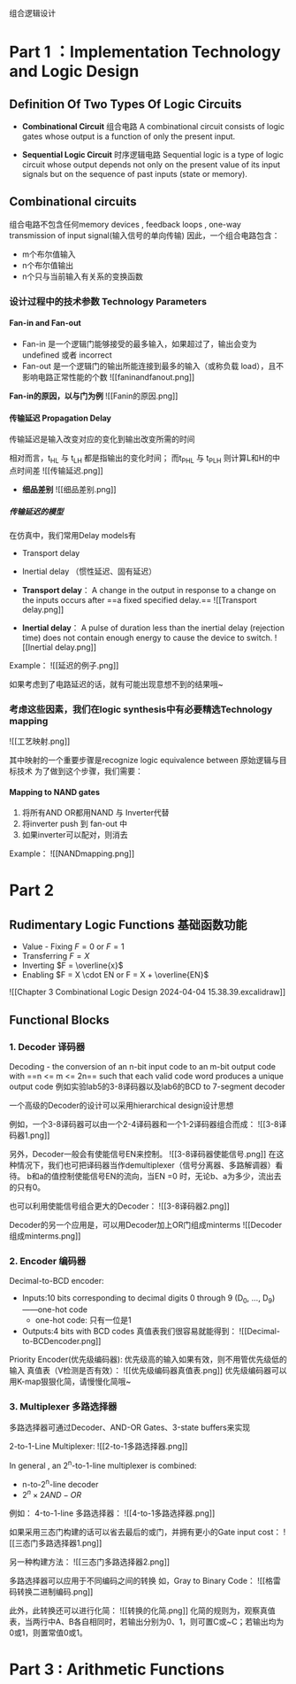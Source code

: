 组合逻辑设计
# Part 1 ：Implementation Technology and Logic Design
## Definition Of Two Types Of Logic Circuits

- **Combinational Circuit** 组合电路
A combinational circuit consists of logic gates whose output is a function of only the present input.

- **Sequential Logic Circuit** 时序逻辑电路
Sequential logic is a type of logic circuit whose output depends not only on the present value of its input signals but on the sequence of past inputs (state or memory).

## Combinational circuits

组合电路不包含任何memory devices , feedback loops , one-way transmission of input signal(输入信号的单向传输)
因此，一个组合电路包含：
- m个布尔值输入
- n个布尔值输出
- n个只与当前输入有关系的变换函数

### 设计过程中的技术参数 Technology Parameters

#### Fan-in and Fan-out
- Fan-in 是一个逻辑门能够接受的最多输入，如果超过了，输出会变为undefined 或者 incorrect
- Fan-out 是一个逻辑门的输出所能连接到最多的输入（或称负载 load），且不影响电路正常性能的个数
![[faninandfanout.png]]

**Fan-in的原因，以与门为例**
![[Fanin的原因.png]]

#### 传输延迟 Propagation Delay
传输延迟是输入改变对应的变化到输出改变所需的时间

相对而言，t<sub>HL</sub> 与 t<sub>LH</sub> 都是指输出的变化时间；
而t<sub>PHL</sub> 与 t<sub>PLH</sub> 则计算L和H的中点时间差
![[传输延迟.png]]

- **细品差别**
![[细品差别.png]]

##### 传输延迟的模型

在仿真中，我们常用Delay models有
- Transport delay
- Inertial delay （惯性延迟、固有延迟）

- **Transport delay**：
A change in the output in response to a change on the inputs occurs after ==a fixed specified delay.==
![[Transport delay.png]]

- **Inertial delay**：
A pulse of duration less than the inertial delay (rejection time) does not contain enough energy to cause the device to switch.
![[Inertial delay.png]]


Example：
![[延迟的例子.png]]

如果考虑到了电路延迟的话，就有可能出现意想不到的结果哦~

### 考虑这些因素，我们在logic synthesis中有必要精选Technology mapping
![[工艺映射.png]]

其中映射的一个重要步骤是recognize logic equivalence between 原始逻辑与目标技术
为了做到这个步骤，我们需要：
#### Mapping to NAND gates
1. 将所有AND OR都用NAND 与 Inverter代替
2. 将inverter push 到 fan-out 中
3. 如果inverter可以配对，则消去

Example：
![[NANDmapping.png]]



# Part 2
## Rudimentary Logic Functions 基础函数功能
- Value - Fixing $F = 0$ or $F = 1$ 
- Transferring $F = X$ 
- Inverting $F = \overline{x}$
- Enabling $F = X \cdot EN or F = X + \overline{EN}$

![[Chapter 3 Combinational Logic Design 2024-04-04 15.38.39.excalidraw]]

## Functional Blocks

### 1. Decoder 译码器
Decoding - the conversion of an n-bit input code to an m-bit output code with ==n <= m <= 2n== such that each valid code word produces a unique output code
例如实验lab5的3-8译码器以及lab6的BCD to 7-segment decoder

一个高级的Decoder的设计可以采用hierarchical design设计思想

例如，一个3-8译码器可以由一个2-4译码器和一个1-2译码器组合而成：
![[3-8译码器1.png]]

另外，Decoder一般会有使能信号EN来控制。
![[3-8译码器使能信号.png]]
在这种情况下，我们也可把译码器当作demultiplexer（信号分离器、多路解调器）看待。
b和a的值控制使能信号EN的流向，当EN =0 时，无论b、a为多少，流出去的只有0。

也可以利用使能信号组合更大的Decoder：
![[3-8译码器2.png]]

Decoder的另一个应用是，可以用Decoder加上OR门组成minterms
![[Decoder组成minterms.png]]


### 2. Encoder 编码器

Decimal-to-BCD encoder:
- Inputs:10 bits corresponding to decimal digits 0 through 9 (D<sub>0</sub>, …, D<sub>9</sub>) ——one-hot code
	- one-hot code: 只有一位是1
- Outputs:4 bits with BCD codes
真值表我们很容易就能得到：
![[Decimal-to-BCDencoder.png]]

Priority Encoder(优先级编码器):
优先级高的输入如果有效，则不用管优先级低的输入
真值表（V检测是否有效）：
![[优先级编码器真值表.png]]
优先级编码器可以用K-map狠狠化简，请慢慢化简哦~

### 3. Multiplexer 多路选择器
多路选择器可通过Decoder、AND-OR Gates、3-state buffers来实现

2-to-1-Line Multiplexer:
![[2-to-1多路选择器.png]]

In general , an 2<sup>n</sup>-to-1-line multiplexer is combined:
- n-to-2<sup>n</sup>-line decoder
- $2^n\times 2 AND-OR$ 

例如：
4-to-1-line 多路选择器：
![[4-to-1多路选择器.png]]

如果采用三态门构建的话可以省去最后的或门，并拥有更小的Gate input cost：
![[三态门多路选择器1.png]]

另一种构建方法：
![[三态门多路选择器2.png]]


多路选择器可以应用于不同编码之间的转换
如，Gray to Binary Code：
![[格雷码转换二进制编码.png]]

此外，此转换还可以进行化简：
![[转换的化简.png]]
化简的规则为，观察真值表，当两行中A、B各自相同时，若输出分别为0、1，则可置C或~C；若输出均为0或1，则置常值0或1。

# Part 3 : Arithmetic Functions

